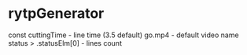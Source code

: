 # rytpGenerator
const cuttingTime - line time (3.5 default)
go.mp4 - default video name
status > .statusElm[0] - lines count

